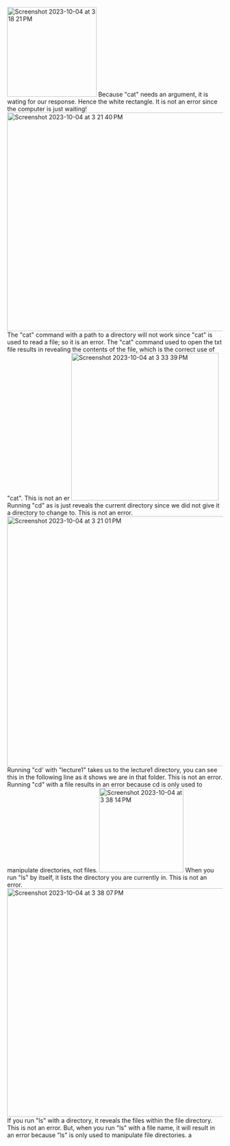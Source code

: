 <img width="209" alt="Screenshot 2023-10-04 at 3 18 21 PM" src="https://github.com/vssb4214/cse15l-lab-reports/assets/147002913/b40a7983-5e18-4a97-b047-24160c327d81">  
Because "cat" needs an argument, it is wating for our response. Hence the white rectangle. It is not an error since the computer is just waiting!
<img width="510" alt="Screenshot 2023-10-04 at 3 21 40 PM" src="https://github.com/vssb4214/cse15l-lab-reports/assets/147002913/fa9826b4-1e55-4eaf-822a-449c060d862a">
The "cat" command with a path to a directory will not work since "cat" is used to read a file; so it is an error. The "cat" command used to open the txt file results in revealing the contents of the file, which is the correct use of "cat". This is not an er
<img width="344" alt="Screenshot 2023-10-04 at 3 33 39 PM" src="https://github.com/vssb4214/cse15l-lab-reports/assets/147002913/22f65f9e-a88e-48e3-8f9b-0c5ad0f51597">
Running "cd" as is just reveals the current directory since we did not give it a directory to change to. This is not an error. 
<img width="583" alt="Screenshot 2023-10-04 at 3 21 01 PM" src="https://github.com/vssb4214/cse15l-lab-reports/assets/147002913/3e341786-ccc8-4fb3-a424-7d3b66da7c36">
Running "cd' with "lecture1" takes us to the lecture1 directory, you can see this in the following line as it shows we are in that folder. This is not an error. Running "cd" with a file results in an error because cd is only used to manipulate directories, not files. 
<img width="197" alt="Screenshot 2023-10-04 at 3 38 14 PM" src="https://github.com/vssb4214/cse15l-lab-reports/assets/147002913/5b7b9f80-64bb-45c3-acc8-df8bd95e8b00">
When you run "ls" by itself, it lists the directory you are currently in. This is not an error. 
<img width="533" alt="Screenshot 2023-10-04 at 3 38 07 PM" src="https://github.com/vssb4214/cse15l-lab-reports/assets/147002913/87ae7fb7-096e-4f4a-a18e-fb6d99d142a1">
If you run "ls" with a directory, it reveals the files within the file directory. This is not an error. But, when you run "ls" with a file name, it will result in an error because "ls" is only used to manipulate file directories.
a
